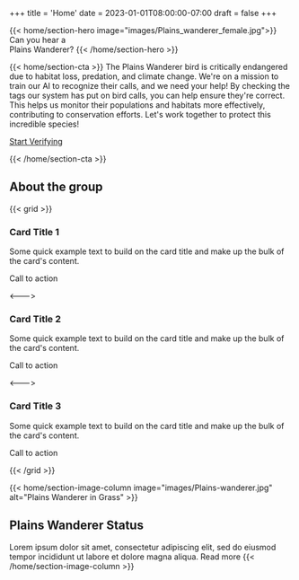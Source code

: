 +++
title = 'Home'
date = 2023-01-01T08:00:00-07:00
draft = false
+++

{{< home/section-hero image="images/Plains_wanderer_female.jpg">}}
Can you hear a <br><span class="oe-theme-emphasis">Plains Wanderer</span>?
{{< /home/section-hero >}}

{{< home/section-cta >}}
The Plains Wanderer bird is critically endangered due to habitat loss, predation, and climate change. We're on a mission to train our AI to recognize their calls, and we need your help! By checking the tags our system has put on bird calls, you can help ensure they're correct. This helps us monitor their populations and habitats more effectively, contributing to conservation efforts. Let's work together to protect this incredible species!

<a class="oe-theme-emphasis" href="/verify">
Start Verifying
<sl-icon slot="suffix" name="arrow-right-short"></sl-icon>
</a>

{{< /home/section-cta >}}


## About the group
{{< grid >}}
### Card Title 1
Some quick example text to build on the card title and make up the bulk of the card's content.

<sl-button href="/link">Call to action</sl-button>

<--->

### Card Title 2
Some quick example text to build on the card title and make up the bulk of the card's content.

<sl-button href="/link">Call to action</sl-button>

<--->

### Card Title 3
Some quick example text to build on the card title and make up the bulk of the card's content.

<sl-button href="/link">Call to action</sl-button>

{{< /grid >}}

{{< home/section-image-column image="images/Plains-wanderer.jpg" alt="Plains Wanderer in Grass" >}}
## Plains Wanderer Status
Lorem ipsum dolor sit amet, consectetur adipiscing elit, sed do eiusmod tempor incididunt ut labore et dolore magna aliqua.
<a class="microsite-btn microsite-btn-primary"> Read more </a>
{{< /home/section-image-column >}}
